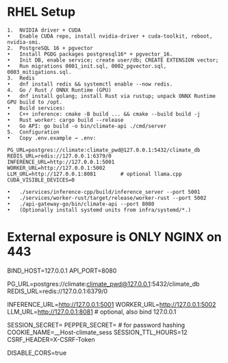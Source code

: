 # RHEL Setup
	1.	NVIDIA driver + CUDA
	•	Enable CUDA repo, install nvidia-driver + cuda-toolkit, reboot, nvidia-smi.
	2.	PostgreSQL 16 + pgvector
	•	Install PGDG packages postgresql16* + pgvector_16.
	•	Init DB, enable service; create user/db; CREATE EXTENSION vector;
	•	Run migrations 0001_init.sql, 0002_pgvector.sql, 0003_mitigations.sql.
	3.	Redis
	•	dnf install redis && systemctl enable --now redis.
	4.	Go / Rust / ONNX Runtime (GPU)
	•	dnf install golang; install Rust via rustup; unpack ONNX Runtime GPU build to /opt.
	•	Build services:
	•	C++ inference: cmake -B build ... && cmake --build build -j
	•	Rust worker: cargo build --release
	•	Go API: go build -o bin/climate-api ./cmd/server
	5.	Configuration
	•	Copy .env.example → .env:
```
PG_URL=postgres://climate:climate_pwd@127.0.0.1:5432/climate_db
REDIS_URL=redis://127.0.0.1:6379/0
INFERENCE_URL=http://127.0.0.1:5001
WORKER_URL=http://127.0.0.1:5002
LLM_URL=http://127.0.0.1:8081        # optional llama.cpp
CUDA_VISIBLE_DEVICES=0
```

	•	./services/inference-cpp/build/inference_server --port 5001
	•	./services/worker-rust/target/release/worker-rust --port 5002
	•	./api-gateway-go/bin/climate-api --port 8080
	•	(Optionally install systemd units from infra/systemd/*.)



# External exposure is ONLY NGINX on 443
BIND_HOST=127.0.0.1
API_PORT=8080

PG_URL=postgres://climate:climate_pwd@127.0.0.1:5432/climate_db
REDIS_URL=redis://127.0.0.1:6379/0

INFERENCE_URL=http://127.0.0.1:5001
WORKER_URL=http://127.0.0.1:5002
LLM_URL=http://127.0.0.1:8081          # optional, also bind 127.0.0.1

SESSION_SECRET=<random-32-bytes-hex>
PEPPER_SECRET=<random-32-bytes-hex>    # for password hashing
COOKIE_NAME=__Host-climate_sess
SESSION_TTL_HOURS=12
CSRF_HEADER=X-CSRF-Token

DISABLE_CORS=true